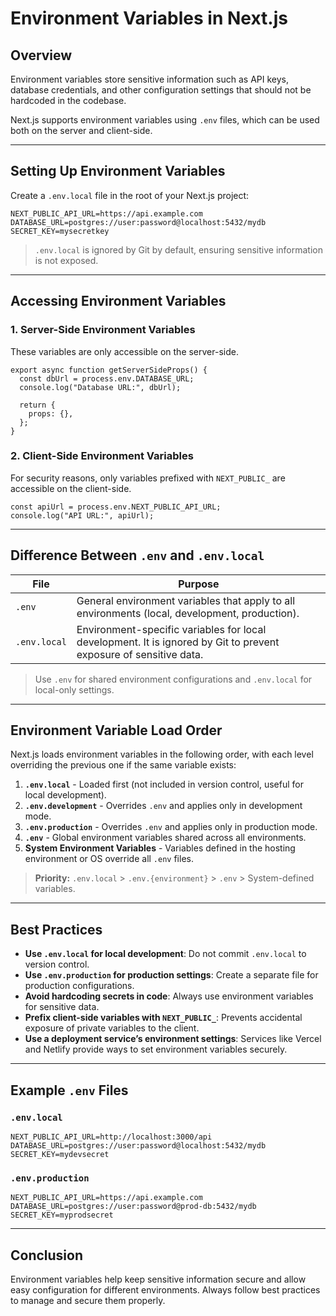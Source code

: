 # Environment Variables in Next.js

## Overview
Environment variables store sensitive information such as API keys, database credentials, and other configuration settings that should not be hardcoded in the codebase.

Next.js supports environment variables using `.env` files, which can be used both on the server and client-side.

---

## Setting Up Environment Variables
Create a `.env.local` file in the root of your Next.js project:

```env
NEXT_PUBLIC_API_URL=https://api.example.com
DATABASE_URL=postgres://user:password@localhost:5432/mydb
SECRET_KEY=mysecretkey
```

> `.env.local` is ignored by Git by default, ensuring sensitive information is not exposed.

---

## Accessing Environment Variables
### 1. Server-Side Environment Variables
These variables are only accessible on the server-side.

```tsx
export async function getServerSideProps() {
  const dbUrl = process.env.DATABASE_URL;
  console.log("Database URL:", dbUrl);

  return {
    props: {},
  };
}
```

### 2. Client-Side Environment Variables
For security reasons, only variables prefixed with `NEXT_PUBLIC_` are accessible on the client-side.

```tsx
const apiUrl = process.env.NEXT_PUBLIC_API_URL;
console.log("API URL:", apiUrl);
```

---

## Difference Between `.env` and `.env.local`
| File         | Purpose |
|-------------|---------|
| `.env`      | General environment variables that apply to all environments (local, development, production). |
| `.env.local` | Environment-specific variables for local development. It is ignored by Git to prevent exposure of sensitive data. |

> Use `.env` for shared environment configurations and `.env.local` for local-only settings.

---

## Environment Variable Load Order
Next.js loads environment variables in the following order, with each level overriding the previous one if the same variable exists:

1. **`.env.local`** - Loaded first (not included in version control, useful for local development).
2. **`.env.development`** - Overrides `.env` and applies only in development mode.
3. **`.env.production`** - Overrides `.env` and applies only in production mode.
4. **`.env`** - Global environment variables shared across all environments.
5. **System Environment Variables** - Variables defined in the hosting environment or OS override all `.env` files.

> **Priority:** `.env.local` > `.env.{environment}` > `.env` > System-defined variables.

---

## Best Practices
- **Use `.env.local` for local development**: Do not commit `.env.local` to version control.
- **Use `.env.production` for production settings**: Create a separate file for production configurations.
- **Avoid hardcoding secrets in code**: Always use environment variables for sensitive data.
- **Prefix client-side variables with `NEXT_PUBLIC_`**: Prevents accidental exposure of private variables to the client.
- **Use a deployment service’s environment settings**: Services like Vercel and Netlify provide ways to set environment variables securely.

---

## Example `.env` Files
### `.env.local`
```env
NEXT_PUBLIC_API_URL=http://localhost:3000/api
DATABASE_URL=postgres://user:password@localhost:5432/mydb
SECRET_KEY=mydevsecret
```

### `.env.production`
```env
NEXT_PUBLIC_API_URL=https://api.example.com
DATABASE_URL=postgres://user:password@prod-db:5432/mydb
SECRET_KEY=myprodsecret
```

---

## Conclusion
Environment variables help keep sensitive information secure and allow easy configuration for different environments. Always follow best practices to manage and secure them properly.

